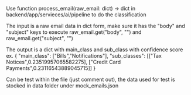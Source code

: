 Use function process_email(raw_email: dict) -> dict in backend/app/servieces/ai/pipeline to do the classification

The input is a raw email data in dict form, make sure it has the "body" and "subject" keys to execute
raw_email.get("body", "") and raw_email.get("subject", "")

The output is a dict with main_class and sub_class with confidence score
ex. {
        "main_class": ["Bills","Notifications"],
        "sub_classes": [["Tax Notices",0.23519957065582275],
                        ["Credit Card Payments",0.23116543889045715]]
    }

Can be test within the file (just comment out), the data used for test is stocked in data folder under mock_emails.json
